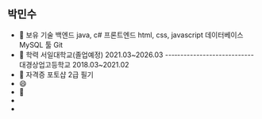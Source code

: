 ## 박민수

- 🔭 보유 기술
백엔드 java, c#
프론트엔드 html, css, javascript
데이터베이스 MySQL
툴 Git
- 🌱 학력
서일대학교(졸업예정)
2021.03~2026.03
---‐------------------------
대경상업고등학교
2018.03~2021.02
- 👯 자격증
포토샵 2급 필기
- 😄  
- 🤔  
- 
- 

<!--
## 박민수 👋
**minsu2606/minsu2606** is a ✨ _special_ ✨ repository because its `README.md` (this file) appears on your GitHub profile.
- 🔭 
- 🌱     
- 👯 
- 🤔 
- 💬 Ask me about ...
- 📫 How to reach me: ...
- 😄 Pronouns: ...
- ⚡ Fun fact: ...
-->
